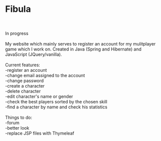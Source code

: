 # Fibula 
<br />
<br />
In progress
<br />
<br />
My website which mainly serves to register an account for my mulitplayer game which I work on. Created in Java (Spring and Hibernate) and 
JavaScript (JQuery/vanilla). <br />
<br />
Current features: <br />
-register an account <br />
-change email assigned to the account <br />
-change password <br />
-create a character <br />
-delete character <br />
-edit character's name or gender <br />
-check the best players sorted by the chosen skill <br />
-find a character by name and check his statistics <br />
<br />
Things to do: <br />
-forum <br />
-better look <br />
-replace JSP files with Thymeleaf
